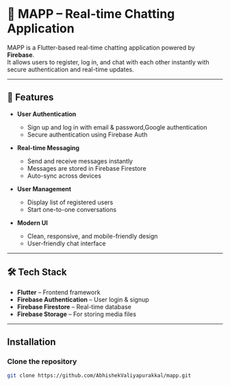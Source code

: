 # 📱 MAPP – Real-time Chatting Application

MAPP is a Flutter-based real-time chatting application powered by **Firebase**.  
It allows users to register, log in, and chat with each other instantly with secure authentication and real-time updates.

---

## 🚀 Features

- **User Authentication**
  - Sign up and log in with email & password,Google authentication
  - Secure authentication using Firebase Auth

- **Real-time Messaging**
  - Send and receive messages instantly
  - Messages are stored in Firebase Firestore
  - Auto-sync across devices

- **User Management**
  - Display list of registered users
  - Start one-to-one conversations

- **Modern UI**
  - Clean, responsive, and mobile-friendly design
  - User-friendly chat interface

---

## 🛠️ Tech Stack

- **Flutter** – Frontend framework
- **Firebase Authentication** – User login & signup
- **Firebase Firestore** – Real-time database
- **Firebase Storage**  – For storing media files

---

## Installation

### Clone the repository
```bash
git clone https://github.com/AbhishekValiyapurakkal/mapp.git


